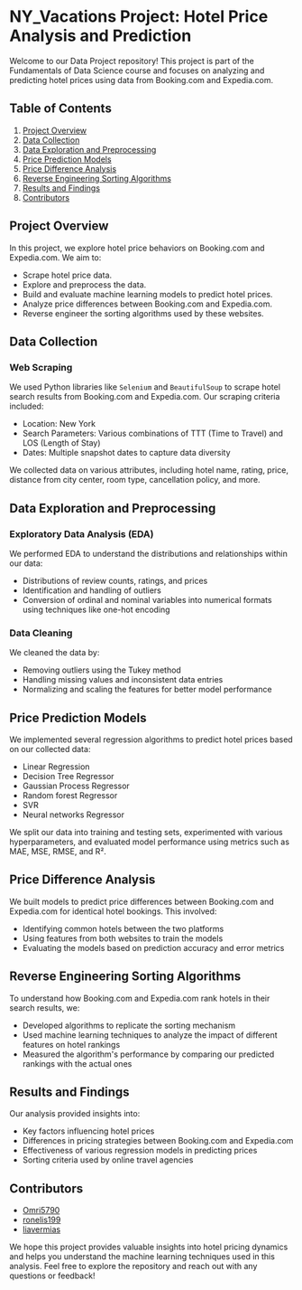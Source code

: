 
# NY_Vacations Project: Hotel Price Analysis and Prediction


Welcome to our Data Project repository! This project is part of the Fundamentals of Data Science course and focuses on analyzing and predicting hotel prices using data from Booking.com and Expedia.com.

## Table of Contents
1. [Project Overview](#project-overview)
2. [Data Collection](#data-collection)
3. [Data Exploration and Preprocessing](#data-exploration-and-preprocessing)
4. [Price Prediction Models](#price-prediction-models)
5. [Price Difference Analysis](#price-difference-analysis)
6. [Reverse Engineering Sorting Algorithms](#reverse-engineering-sorting-algorithms)
7. [Results and Findings](#results-and-findings)
8. [Contributors](#contributors)

## Project Overview
In this project, we explore hotel price behaviors on Booking.com and Expedia.com. We aim to:
- Scrape hotel price data.
- Explore and preprocess the data.
- Build and evaluate machine learning models to predict hotel prices.
- Analyze price differences between Booking.com and Expedia.com.
- Reverse engineer the sorting algorithms used by these websites.

## Data Collection
### Web Scraping
We used Python libraries like `Selenium` and `BeautifulSoup` to scrape hotel search results from Booking.com and Expedia.com. Our scraping criteria included:
- Location: New York
- Search Parameters: Various combinations of TTT (Time to Travel) and LOS (Length of Stay)
- Dates: Multiple snapshot dates to capture data diversity

We collected data on various attributes, including hotel name, rating, price, distance from city center, room type, cancellation policy, and more. 

## Data Exploration and Preprocessing
### Exploratory Data Analysis (EDA)
We performed EDA to understand the distributions and relationships within our data:
- Distributions of review counts, ratings, and prices
- Identification and handling of outliers
- Conversion of ordinal and nominal variables into numerical formats using techniques like one-hot encoding

### Data Cleaning
We cleaned the data by:
- Removing outliers using the Tukey method
- Handling missing values and inconsistent data entries
- Normalizing and scaling the features for better model performance

## Price Prediction Models
We implemented several regression algorithms to predict hotel prices based on our collected data:
- Linear Regression
- Decision Tree Regressor
- Gaussian Process Regressor
- Random forest Regressor
- SVR
- Neural networks Regressor
  
We split our data into training and testing sets, experimented with various hyperparameters, and evaluated model performance using metrics such as MAE, MSE, RMSE, and R².

## Price Difference Analysis
We built models to predict price differences between Booking.com and Expedia.com for identical hotel bookings. This involved:
- Identifying common hotels between the two platforms
- Using features from both websites to train the models
- Evaluating the models based on prediction accuracy and error metrics

## Reverse Engineering Sorting Algorithms
To understand how Booking.com and Expedia.com rank hotels in their search results, we:
- Developed algorithms to replicate the sorting mechanism
- Used machine learning techniques to analyze the impact of different features on hotel rankings
- Measured the algorithm's performance by comparing our predicted rankings with the actual ones

## Results and Findings
Our analysis provided insights into:
- Key factors influencing hotel prices
- Differences in pricing strategies between Booking.com and Expedia.com
- Effectiveness of various regression models in predicting prices
- Sorting criteria used by online travel agencies



## Contributors
- [Omri5790](https://github.com/Omri5790)
- [ronelis199](https://github.com/ronelis199)
- [liavermias](https://github.com/liavermias)


We hope this project provides valuable insights into hotel pricing dynamics and helps you understand the machine learning techniques used in this analysis. Feel free to explore the repository and reach out with any questions or feedback!



